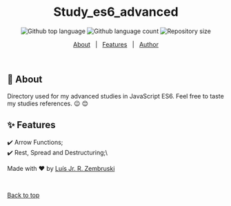 <h1 align="center">Study_es6_advanced</h1>

<p align="center">
  <img alt="Github top language" src="https://img.shields.io/github/languages/top/luis-jr-zembruski/study_es6_advanced?color=56BEB8">

  <img alt="Github language count" src="https://img.shields.io/github/languages/count/luis-jr-zembruski/study_es6_advanced?color=56BEB8">

  <img alt="Repository size" src="https://img.shields.io/github/repo-size/luis-jr-zembruski/study_es6_advanced?color=56BEB8">
</p>

<p align="center">
  <a href="#dart-about">About</a> &#xa0; | &#xa0; 
  <a href="#sparkles-features">Features</a> &#xa0; | &#xa0;
  <a href="https://github.com/luis-jr-zembruski" target="_blank">Author</a>
</p>

<br>

## :dart: About

Directory used for my advanced studies in JavaScript ES6.
Feel free to taste my studies references. :wink: :blush:

## :sparkles: Features

:heavy_check_mark: Arrow Functions;\
:heavy_check_mark: Rest, Spread and Destructuring;\

Made with :heart: by <a href="https://github.com/luis-jr-zembruski" target="_blank">Luís Jr. R. Zembruski</a>

&#xa0;

<a href="#top">Back to top</a>
